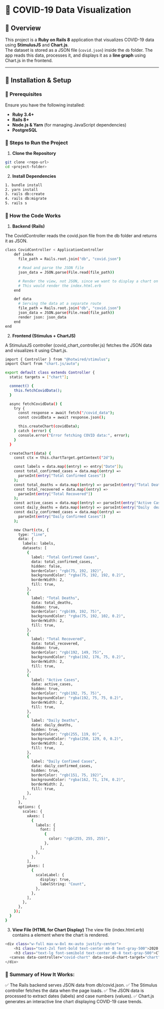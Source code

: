 # 🦠 COVID-19 Data Visualization

## 📌 Overview

This project is a **Ruby on Rails 8** application that visualizes COVID-19 data using **StimulusJS** and **Chart.js**.  
The dataset is stored as a JSON file (`covid.json`) inside the `db` folder. The app reads this data, processes it, and displays it as a **line graph** using Chart.js in the frontend.

---

## 📌 Installation & Setup

### 🔧 **Prerequisites**

Ensure you have the following installed:

- **Ruby 3.4+**
- **Rails 8+**
- **Node.js & Yarn** (for managing JavaScript dependencies)
- **PostgreSQL**

### 🚀 **Steps to Run the Project**

1. **Clone the Repository**

```sh
git clone <repo-url>
cd <project-folder>
```

2. **Install Dependencies**

```sh
1. bundle install
2. yarn install
3. rails db:create
4. rails db:migrate
5. rails s
```

### 📌 How the Code Works

1. **Backend (Rails)**

The CovidController reads the covid.json file from the db folder and returns it as JSON.

```sh
class CovidController < ApplicationController
    def index
      file_path = Rails.root.join("db", "covid.json")

      # Read and parse the JSON file
      json_data = JSON.parse(File.read(file_path))

      # Render the view, not JSON, since we want to display a chart on the page
      # This would render the index.html.erb
    end

    def data
      # Serving the data at a separate route
      file_path = Rails.root.join("db", "covid.json")
      json_data = JSON.parse(File.read(file_path))
      render json: json_data
    end
end
```

2. **Frontend (Stimulus + ChartJS)**

A StimulusJS controller (covid_chart_controller.js) fetches the JSON data and visualizes it using Chart.js.

```sh
import { Controller } from "@hotwired/stimulus";
import Chart from "chart.js/auto";

export default class extends Controller {
  static targets = ["chart"];

  connect() {
    this.fetchCovidData();
  }

  async fetchCovidData() {
    try {
      const response = await fetch("/covid_data");
      const covidData = await response.json();

      this.createChart(covidData);
    } catch (error) {
      console.error("Error fetching COVID data:", error);
    }
  }

  createChart(data) {
    const ctx = this.chartTarget.getContext("2d");

    const labels = data.map((entry) => entry["Date"]);
    const total_confirmed_cases = data.map((entry) =>
      parseInt(entry["Total Confirmed Cases"])
    );
    const total_deaths = data.map((entry) => parseInt(entry["Total Deaths"]));
    const total_recovered = data.map((entry) =>
      parseInt(entry["Total Recovered"])
    );
    const active_cases = data.map((entry) => parseInt(entry["Active Cases"]));
    const daily_deaths = data.map((entry) => parseInt(entry["Daily  deaths"]));
    const daily_confirmed_cases = data.map((entry) =>
      parseInt(entry["Daily Confirmed Cases"])
    );

    new Chart(ctx, {
      type: "line",
      data: {
        labels: labels,
        datasets: [
          {
            label: "Total Confirmed Cases",
            data: total_confirmed_cases,
            hidden: false,
            borderColor: "rgb(75, 192, 192)",
            backgroundColor: "rgba(75, 192, 192, 0.2)",
            borderWidth: 2,
            fill: true,
          },
          {
            label: "Total Deaths",
            data: total_deaths,
            hidden: true,
            borderColor: "rgb(89, 192, 75)",
            backgroundColor: "rgba(75, 192, 102, 0.2)",
            borderWidth: 2,
            fill: true,
          },
          {
            label: "Total Recovered",
            data: total_recovered,
            hidden: true,
            borderColor: "rgb(192, 149, 75)",
            backgroundColor: "rgba(192, 176, 75, 0.2)",
            borderWidth: 2,
            fill: true,
          },
          {
            label: "Active Cases",
            data: active_cases,
            hidden: true,
            borderColor: "rgb(192, 75, 75)",
            backgroundColor: "rgba(192, 75, 75, 0.2)",
            borderWidth: 2,
            fill: true,
          },
          {
            label: "Daily Deaths",
            data: daily_deaths,
            hidden: true,
            borderColor: "rgb(255, 119, 0)",
            backgroundColor: "rgba(250, 129, 0, 0.2)",
            borderWidth: 2,
            fill: true,
          },
          {
            label: "Daily Confimed Cases",
            data: daily_confirmed_cases,
            hidden: true,
            borderColor: "rgb(151, 75, 192)",
            backgroundColor: "rgba(162, 71, 174, 0.2)",
            borderWidth: 2,
            fill: true,
          },
        ],
      },
      options: {
        scales: {
          xAxes: [
            {
              labels: {
                font: [
                  {
                    color: "rgb(255, 255, 255)",
                  },
                ],
              },
            },
          ],
          yAxes: [
            {
              scaleLabel: {
                display: true,
                labelString: "Count",
              },
            },
          ],
        },
      },
    });
  }
}
```

3. **View File (HTML for Chart Display)**
   The view file (index.html.erb) contains a <canvas> element where the chart is rendered.

```sh
<div class="w-full max-w-8xl mx-auto justify-center">
    <h1 class="text-2xl font-bold text-center mb-8 text-gray-500">2020 COVID Data Visualization</h1>
    <h3 class="text-lg font-semibold text-center mb-8 text-gray-500">Click Label To Toggle Data</h3>
  <canvas data-controller="covid-chart" data-covid-chart-target="chart" height="120"></canvas>
</div>
```

### 🔹 **Summary of How It Works:**

✅ The Rails backend serves JSON data from db/covid.json.
✅ The Stimulus controller fetches the data when the page loads.
✅ The JSON data is processed to extract dates (labels) and case numbers (values).
✅ Chart.js generates an interactive line chart displaying COVID-19 case trends.
